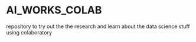 # AI_WORKS_COLAB
repository to try out the the research and learn about the data science stuff using colaboratory
